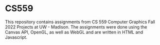 # CS559
This repository contains assignments from CS 559 Computer Graphics Fall 2022 Projects at UW - Madison.
The assignments were done using the Canvas API, OpenGL, as well as WebGL and are written in HTML and Javascript.
